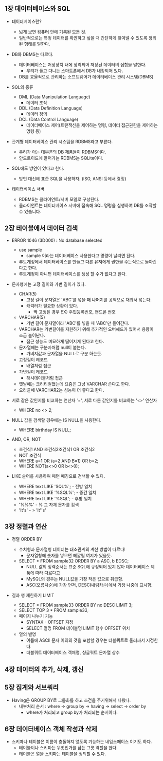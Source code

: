 

## 1장 데이터베이스와 SQL

- 데이터베이스란?
  - 넓게 보면 컴퓨터 안에 기록된 모든 것.
  - 일반적으로는 특정 데이터를 확인하고 싶을 때 간단하게 찾아낼 수 있도록 정리된 형태를 말한다.



- DB와 DBMS는 다르다.
  - 데이터베이스는 저장장치 내에 정리되어 저장된 데이터의 집합을 말한다.	
    - 우리가 들고 다니는 스마트폰에서 DB가 내장되어 있다.
  - DB를 효율적으로 관리하는 소프트웨어가 데이터베이스 관리 시스템(DBMS)



- SQL의 종류
  - DML (Data Manipulation Language)
    - 데이터 조작
  - DDL (Data Definition Language)
    - 데이터 정의
  - DCL (Data Control Language)
    - 데이터베이스 제어(트랜잭션을 제어하는 명령, 데이터 접근권한을 제어하는 명령 등)



- 관계형 데이터베이스 관리 시스템을 RDBMS라고 부른다.
   - 우리가 아는 대부분의 DB 제품들이 RDBMS이다.
  - 안드로이드에 들어가는 RDBMS는 SQLite이다.



- SQL에도 방언이 있다고 한다. 
  - 방언 대신에 표준 SQL을 사용하자. (ISO, ANSI 등에서 결정)



- 데이터베이스 서버
  - RDBMS는 클라이언트/서버 모델로 구성된다.	
  - 클라이언트는 데이터베이스 서버에 접속해 SQL 명령을 실행하여 DB를 조작할 수 있습니다.





## 2장 테이블에서 데이터 검색

- ERROR 1046 (3D000) : No database selected
  - use sample
    - sample 이라는 데이터베이스 사용한다고 명령어 날리면 된다.
  - 루트계정에서 데이터베이스를 만들고 다른 유저에게 권한을 주는식으로 돌아간다고 한다.	
  - 루트계정이 아니면 데이터베이스를 생성 할 수가 없다고 한다.



- 문자형에는 고정 길이와 가변 길이가 있다.
  - CHAR(5)
    - 고정 길이 문자열은 'ABC'를 넣을 때 나머지를 공백으로 채워서 넣는다.
    - 캐릭터가 필요한 상황이 있다. 
      - 딱 고정된 경우 EX) 주민등록번호, 핸드폰 번호
  - VARCHAR(5) 
    - 가변 길이 문자열이라 'ABC'를 넣을 때 'ABC'만 들어간다.
  - VARCHAR는 가변길이를 지원하기 위해 추가적인 오버헤드가 있어서 용량이 조금 늘어난다.	
    - 접근 성능도 미묘하게 떨어지게 된다고 한다.
  - 문자열에는 구분자처럼 null이 붙는다. 
    - 가비지값과 문자열을 NULL로 구분 하는듯.	
  - 고정길이 레코드
    - 배열처럼 접근	
  - 가변길이 레코드
    - 해시테이블처럼 접근	
  - 옛날에는 크리티컬했는데 요즘은 그냥 VARCHAR 쓴다고 한다. 
  - 오라클에 VARCHAR2는 성능이 더 좋다고 한다.



- 서로 같은 값인지를 비교하는 연산자 '=', 서로 다른 값인지를 비교하는 '<>' 연산자
  - WHERE no <> 2;



- NULL 값을 검색할 경우에는 IS NULL을 사용한다.
  - WHERE birthday IS NULL;



- AND, OR, NOT
  - 조건식1 AND 조건식2조건식1 OR 조건식2
  - NOT 조건식
  - WHERE a=1 OR (a=2 AND B=1) OR b=2;
  - WHERE NOT(a<>0 OR b<>0);



- LIKE 술어를 사용하여 패턴 매칭으로 검색할 수 있다.
  - WHERE text LIKE 'SQL%'; - 전방 일치
  - WHERE text LIKE '%SQL%'; - 중간 일치
  - WHERE text LIKE '%SQL'; - 후방 일치
  - '%\%%' - % 그 자체 문자를 검색
  - 'It's' - > 'It''s'



## 3장 정렬과 연산

- 정렬 ORDER BY
  - 수치형과 문자열형 데이터는 대소관계의 계산 방법이 다르다!
    - 문자열형에 숫자를 넣으면 헤깔릴 여지가 있을듯.
  - SELECT * FROM sample32 ORDER BY a ASC, b EDSC;
    - NULL 값의 정력순서는 표준 SQL에 규정되어 있지 않아 데이터베이스 제품에 따라 다르다고
    - MySQL의 경우는 NULL값을 가장 작은 값으로 취급함.	
    - ASC(오름차순)에 가장 먼저, DESC(내림차순)에서 가장 나중에 표시함.



- 결과 행 제한하기 LIMIT
  - SELECT * FROM sample33 ORDER BY no DESC LIMIT 3;	
  - SELECT TOP 3 * FROM sample33;
  - 페이지 나누기 기능
    - SYNTAX - OFFSET 지정	
    - SELECT 열명 FROM 테이블명 LIMIT 행수 OFFSET 위치
  - 열의 별명
    - 이름에 ASCII 문자 이외의 것을 포함할 경우는 더블쿼트로 둘러싸서 지정한다.
    - 더블쿼트 데이터베이스 객체명, 싱글쿼트 문자열 상수



## 4장 데이터의 추가, 삭제, 갱신



## 5장 집계와 서브쿼리

- Having은 GROUP BY로 그룹화를 하고 조건을 주기위해서 나왔다.
  - 내부처리 순서 : where -> group by -> having -> select -> order by
    - where가 처리되고 group by가 처리되는 순서이다.



## 6장 데이터베이스 객체 작성과 삭제

- 스키마나 테이블은 이름이 충돌하지 않도록 기능하는 네임스페이스 이기도 하다.
  - 테이블이나 스키마는 무엇인가를 담는 그릇 역할을 한다.
  - 테이블은 열을 스키마는 테이블을 정의할 수 있다. 


